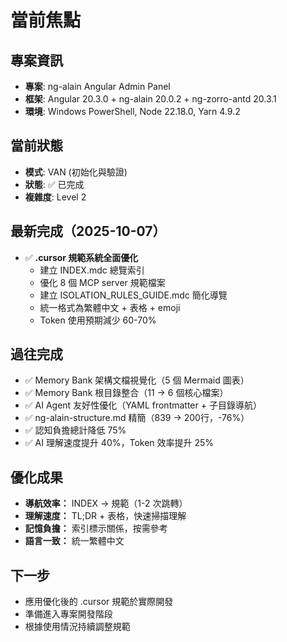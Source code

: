# 當前焦點

## 專案資訊
- **專案**: ng-alain Angular Admin Panel
- **框架**: Angular 20.3.0 + ng-alain 20.0.2 + ng-zorro-antd 20.3.1
- **環境**: Windows PowerShell, Node 22.18.0, Yarn 4.9.2

## 當前狀態
- **模式**: VAN (初始化與驗證)
- **狀態**: ✅ 已完成
- **複雜度**: Level 2

## 最新完成（2025-10-07）
- ✅ **.cursor 規範系統全面優化**
  - 建立 INDEX.mdc 總覽索引
  - 優化 8 個 MCP server 規範檔案
  - 建立 ISOLATION_RULES_GUIDE.mdc 簡化導覽
  - 統一格式為繁體中文 + 表格 + emoji
  - Token 使用預期減少 60-70%

## 過往完成
- ✅ Memory Bank 架構文檔視覺化（5 個 Mermaid 圖表）
- ✅ Memory Bank 根目錄整合（11 → 6 個核心檔案）
- ✅ AI Agent 友好性優化（YAML frontmatter + 子目錄導航）
- ✅ ng-alain-structure.md 精簡（839 → 200行，-76%）
- ✅ 認知負擔總計降低 75%
- ✅ AI 理解速度提升 40%，Token 效率提升 25%

## 優化成果
- **導航效率：** INDEX → 規範（1-2 次跳轉）
- **理解速度：** TL;DR + 表格，快速掃描理解
- **記憶負擔：** 索引標示關係，按需參考
- **語言一致：** 統一繁體中文

## 下一步
- 應用優化後的 .cursor 規範於實際開發
- 準備進入專案開發階段
- 根據使用情況持續調整規範
